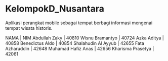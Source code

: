 # KelompokD_Nusantara
Aplikasi perangkat mobile sebagai tempat berbagi informasi mengenai tempat wisata historis.


NAMA 		      	| NIM
Abdullah Zaky       | 40810
Wisnu Bramantyo     | 40724
Azka Aditya         | 40858
Benedictus Aldo     | 40854
Shalahudin Al Ayyub | 42655
Fata Azharuddin     | 42648
Muhamad Hafiz Anas  | 42656
Kharisma Prasetya   | 42061
